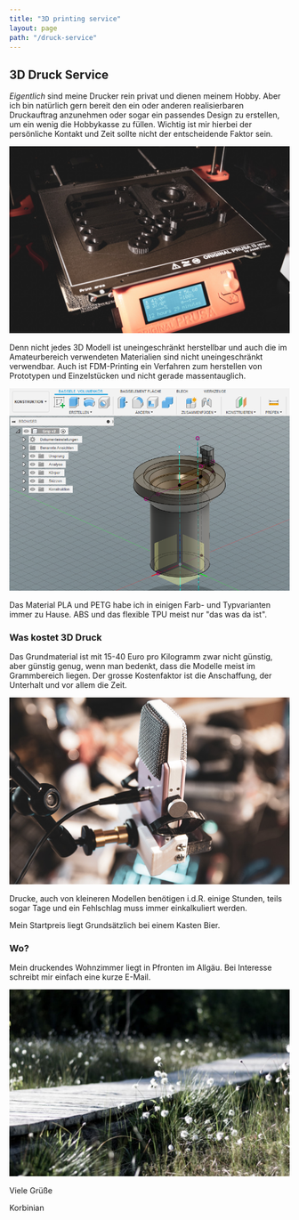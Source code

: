 ```yaml
---
title: "3D printing service"
layout: page
path: "/druck-service"
---
```


## 3D Druck Service

*Eigentlich* sind meine Drucker rein privat und dienen meinem Hobby. Aber ich bin natürlich gern bereit den ein oder anderen realisierbaren Druckauftrag anzunehmen oder sogar ein passendes Design zu erstellen, um ein wenig die Hobbykasse zu füllen. Wichtig ist mir hierbei der persönliche Kontakt und Zeit sollte nicht der entscheidende Faktor sein.

![alt text](./DSC_0103.jpg "Druckteile für Edelkrone ORTAK Flextilt 3D")


Denn nicht jedes 3D Modell ist uneingeschränkt herstellbar und auch die im Amateurbereich verwendeten Materialien sind nicht uneingeschränkt verwendbar. Auch ist FDM-Printing ein Verfahren zum herstellen von Prototypen und Einzelstücken und nicht gerade massentauglich.

![alt text](./hp_sachs_penta.png "Ersatzteil für Sachs Gangschaltung")

Das Material PLA und PETG habe ich in einigen Farb- und Typvarianten immer zu Hause. ABS und das flexible TPU meist nur "das was da ist".

### Was kostet 3D Druck

Das Grundmaterial ist mit 15-40 Euro pro Kilogramm zwar nicht günstig, aber günstig genug, wenn man bedenkt, dass die Modelle meist im Grammbereich liegen. Der grosse Kostenfaktor ist die Anschaffung, der Unterhalt  und vor allem die Zeit.

![alt text](./DSC_0042.jpg "'Shock Mount' aus flexiblem TPU für ein Studiomikrofon")

Drucke, auch von kleineren Modellen benötigen i.d.R. einige Stunden, teils sogar Tage und ein Fehlschlag muss immer einkalkuliert werden.

Mein Startpreis liegt Grundsätzlich bei einem Kasten Bier.

### Wo?

Mein druckendes Wohnzimmer liegt in Pfronten im Allgäu. Bei Interesse schreibt mir einfach eine kurze E-Mail.

![alt text](./DSC_0164.jpg "Pfronten")

Viele Grüße

Korbinian
